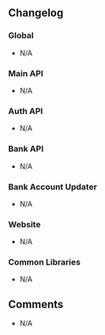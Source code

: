## Changelog

### Global
- N/A

### Main API
- N/A

### Auth API
- N/A

### Bank API
- N/A

### Bank Account Updater
- N/A

### Website
- N/A

### Common Libraries
- N/A

## Comments
- N/A